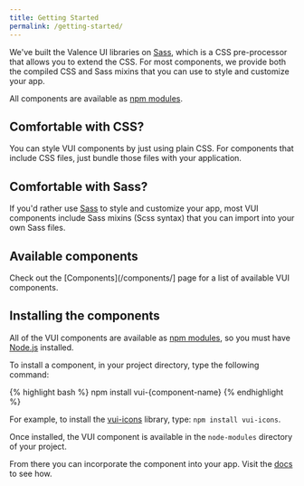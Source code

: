 ```yaml
---
title: Getting Started
permalink: /getting-started/
---
```


We've built the Valence UI libraries on [Sass](http://sass-lang.com/), which is a CSS pre-processor that allows you to extend the CSS. For most components, we provide both the compiled CSS and Sass mixins that you can use to style and customize your app.

All components are available as [npm modules](https://www.npmjs.org/browse/keyword/vui).

## Comfortable with CSS?

You can style VUI components by just using plain CSS. For components that include CSS files, just bundle those files with your application.

## Comfortable with Sass?

If you'd rather use [Sass](http://sass-lang.com/) to style and customize your app, most VUI components include Sass mixins (Scss syntax) that you can import into your own Sass files.

## Available components
Check out the [Components](/components/] page for a list of available VUI components.

## Installing the components

All of the VUI components are available as [npm modules](https://www.npmjs.org/browse/keyword/vui), so you must have [Node.js](http://nodejs.org/) installed.

To install a component, in your project directory, type the following command:

{% highlight bash %}
npm install vui-{component-name}
{% endhighlight %}

For example, to install the [vui-icons](https://www.npmjs.com/browse/keyword/vui) library, type: `npm install vui-icons`.

Once installed, the VUI component is available in the `node-modules` directory of your project.

From there you can incorporate the component into your app.  Visit the [docs](/components/) to see how.
